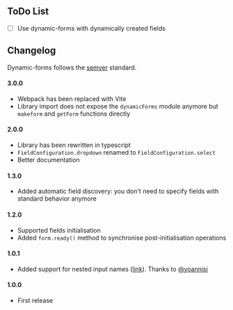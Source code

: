 ## ToDo List

- [ ] Use dynamic-forms with dynamically created fields

## Changelog
Dynamic-forms follows the [semver](https://semver.org) standard.

#### 3.0.0

- Webpack has been replaced with Vite
- Library import does not expose the `dynamicForms` module anymore but `makeform` and `getForm` functions directly

#### 2.0.0

- Library has been rewritten in typescript
- `FieldConfiguration.dropdown` renamed to `FieldConfiguration.select`
- Better documentation

#### 1.3.0

- Added automatic field discovery: you don't need to specify fields with standard behavior anymore

#### 1.2.0

- Supported fields initialisation
- Added `form.ready()` method to synchronise post-initialisation operations

#### 1.0.1

- Added support for nested input names ([link](https://github.com/simomosi/dynamic-forms/pull/3)). Thanks to [@yoannisj](https://github.com/yoannisj)

#### 1.0.0

- First release